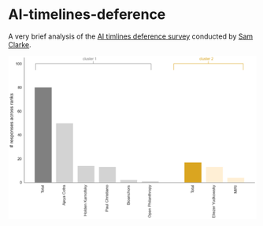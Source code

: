 # AI-timelines-deference

A very brief analysis of the [AI timlines deference survey](https://forum.effectivealtruism.org/users/samclarke) conducted by [Sam Clarke](https://www.governance.ai/team/sam-clarke).

![Image description](figures/deference_clusters_by_vote.png)
